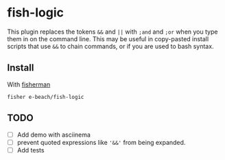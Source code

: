 # fish-logic

This plugin replaces the tokens `&&` and `||` with `;and` and `;or` when you type them in on the command line.
This may be useful in copy-pasted install scripts that use `&&` to chain commands, or if you are used to bash syntax.

## Install

With [fisherman]

```
fisher e-beach/fish-logic
```

## TODO
- [ ] Add demo with asciinema
- [ ] prevent quoted expressions like `'&&'` from being expanded.
- [ ] Add tests

[fisherman]: https://github.com/fisherman/fisherman

